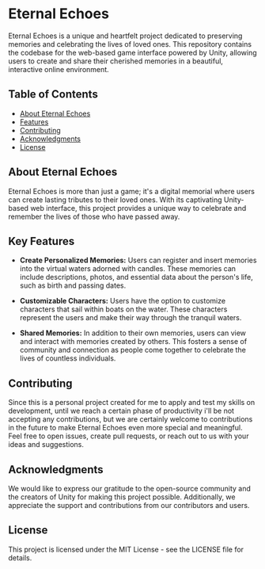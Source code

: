 # Eternal Echoes

Eternal Echoes is a unique and heartfelt project dedicated to preserving memories and celebrating the lives of loved ones. This repository contains the codebase for the web-based game interface powered by Unity, allowing users to create and share their cherished memories in a beautiful, interactive online environment.

## Table of Contents

- [About Eternal Echoes](#about-eternal-echoes)
- [Features](#key-features)
- [Contributing](#contributing)
- [Acknowledgments](#acknowledgments)
- [License](#license)

## About Eternal Echoes

Eternal Echoes is more than just a game; it's a digital memorial where users can create lasting tributes to their loved ones. With its captivating Unity-based web interface, this project provides a unique way to celebrate and remember the lives of those who have passed away.

## Key Features

- **Create Personalized Memories:** Users can register and insert memories into the virtual waters adorned with candles. These memories can include descriptions, photos, and essential data about the person's life, such as birth and passing dates.

- **Customizable Characters:** Users have the option to customize characters that sail within boats on the water. These characters represent the users and make their way through the tranquil waters.

- **Shared Memories:** In addition to their own memories, users can view and interact with memories created by others. This fosters a sense of community and connection as people come together to celebrate the lives of countless individuals.

## Contributing
Since this is a personal project created for me to apply and test my skills on development, until we reach a certain phase of productivity i'll be not accepting any contributions, but we are certainly welcome to contributions in the future to make Eternal Echoes even more special and meaningful. Feel free to open issues, create pull requests, or reach out to us with your ideas and suggestions.

## Acknowledgments
We would like to express our gratitude to the open-source community and the creators of Unity for making this project possible. Additionally, we appreciate the support and contributions from our contributors and users.

## License
This project is licensed under the MIT License - see the LICENSE file for details.




